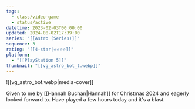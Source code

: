 ```yaml
---
tags:
  - class/video-game
  - status/active
datetime: 2023-02-03T00:00:00
updated: 2024-08-02T17:39:00
series: "[[Astro (Series)]]"
sequence: 3
rating: "[[4-star|⭐️⭐️⭐️⭐️]]"
platform:
  - "[[PlayStation 5]]"
thumbnail: "[[vg_astro_bot_t.webp]]"
---
```

![[vg_astro_bot.webp|media-cover]]

Given to me by [[Hannah Buchan|Hannah]] for Christmas 2024 and eagerly looked forward to. Have played a few hours today and it's a blast.
